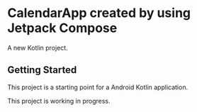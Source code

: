 # CalendarApp created by using Jetpack Compose 

A new Kotlin project.

## Getting Started

This project is a starting point for a Android Kotlin application.

This project is working in progress.
